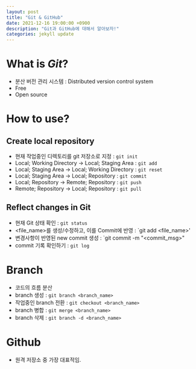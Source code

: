 ```yaml
---
layout: post
title: "Git & GitHub"
date: 2021-12-16 19:00:00 +0900
description: "Git과 GitHub에 대해서 알아보자!"
categories: jekyll update
---
```


# What is *Git*?
* 분산 버전 관리 시스템 : Distributed version control system
* Free
* Open source
  
# How to use?
## Create local repository
* 현재 작업중인 디렉토리를 git 저장소로 지정 : `git init`
* Local; Working Directory → Local; Staging Area : `git add`
* Local; Staging Area → Local; Working Directory : `git reset`
* Local; Staging Area → Local; Repository : `git commit`
* Local; Repository → Remote; Repository : `git push`
* Remote; Repository → Local; Repository : `git pull`
  
## Reflect changes in Git
* 현재 Git 상태 확인 : `git status`
* <file_name>를 생성/수정하고, 이를 Commit에 반영 : `git add <file_name>'
* 변경사항이 반영된 new commit 생성 : `git commit -m "<commit_msg>"
* commit 기록 확인하기 : `git log`
  
# Branch
* 코드의 흐름 분산
* branch 생성 : `git branch <branch_name>`
* 작업중인 branch 전환 : `git checkout <branch_name>`
* branch 병합 : `git merge <branch_name>`
* branch 삭제 : `git branch -d <branch_name>`
  
# Github
* 원격 저장소 중 가장 대표적임.